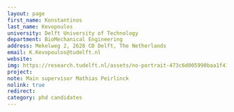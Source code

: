 ```yaml
---
layout: page
first_name: Konstantinos
last_name: Kevopoulos
university: Delft University of Technology
department: BioMechanical Engineering
address: Mekelweg 2, 2628 CD Delft, The Netherlands
email: K.Kevopoulos@tudelft.nl
website:
img: https://research.tudelft.nl/assets/no-portrait-473c6d005990baa1f418d9c668dcd4ec.png
project:
note: Main supervisor Mathias Peirlinck
nolink: true
redirect:
category: phd candidates
---
```

